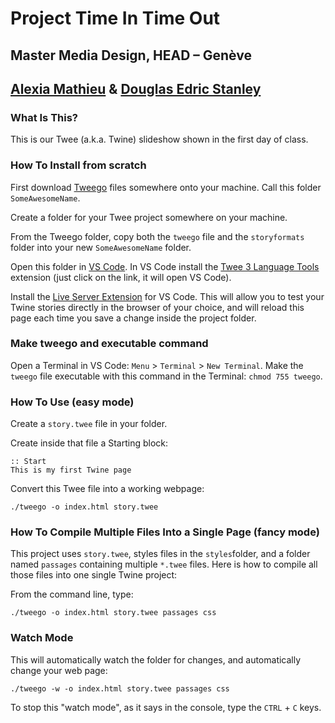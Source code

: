 # Project Time In Time Out
## Master Media Design, HEAD – Genève
## [Alexia Mathieu](https://www.hesge.ch/head/annuaire/alexia-mathieu) & [Douglas Edric Stanley](http://abstractmachine.net)

### What Is This?
This is our Twee (a.k.a. Twine) slideshow shown in the first day of class.

### How To Install from scratch
First download [Tweego](http://www.motoslave.net/tweego/) files somewhere onto your machine. Call this folder `SomeAwesomeName`.

Create a folder for your Twee project somewhere on your machine.

From the Tweego folder, copy both the `tweego` file and the `storyformats` folder into your new `SomeAwesomeName` folder.

Open this folder in [VS Code](https://code.visualstudio.com). In VS Code install the [Twee 3 Language Tools](https://marketplace.visualstudio.com/items?itemName=cyrusfirheir.twee3-language-tools) extension (just click on the link, it will open VS Code).

Install the [Live Server Extension](https://marketplace.visualstudio.com/items?itemName=ritwickdey.LiveServer) for VS Code. This will allow you to test your Twine stories directly in the browser of your choice, and will reload this page each time you save a change inside the project folder.

### Make tweego and executable command
Open a Terminal in VS Code: `Menu` > `Terminal` > `New Terminal`. Make the `tweego` file executable with this command in the Terminal: `chmod 755 tweego`.

### How To Use (easy mode)
Create a `story.twee` file in your folder.

Create inside that file a Starting block:

````
:: Start
This is my first Twine page
````

Convert this Twee file into a working webpage:

````
./tweego -o index.html story.twee
````

### How To Compile Multiple Files Into a Single Page (fancy mode)
This project uses `story.twee`, styles files in the `styles`folder, and a folder named `passages` containing multiple `*.twee` files. Here is how to compile all those files into one single Twine project:

From the command line, type:

````
./tweego -o index.html story.twee passages css
````

### Watch Mode
This will automatically watch the folder for changes, and automatically change your web page:

````
./tweego -w -o index.html story.twee passages css
````

To stop this "watch mode", as it says in the console, type the `CTRL` + `C` keys.